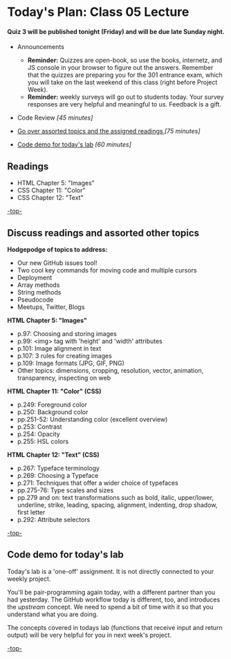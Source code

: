 <a id="top"></a>
# Today's Plan: Class 05 Lecture

#### Quiz 3 will be published tonight (Friday) and will be due late Sunday night.

- Announcements
	- **Reminder:** Quizzes are open-book, so use the books, internetz, and JS console in your browser to figure out the answers. Remember that the quizzes are preparing you for the 301 entrance exam, which you will take on the last weekend of this class (right before Project Week).
	- **Reminder:** weekly surveys will go out to students today. Your survey responses are very helpful and meaningful to us. Feedback is a gift.

- Code Review *[45 minutes]*
- [Go over assorted topics and the assigned readings ](#readings) *[75 minutes]*
- [Code demo for today's lab](#code) *[60 minutes]*

## Readings

- HTML Chapter 5: "Images"
- CSS Chapter 11: "Color"
- CSS Chapter 12: "Text"

[-top-](#top)

<a id="readings"></a>
## Discuss readings and assorted other topics

**Hodgepodge of topics to address:**
- Our new GitHub issues tool!
- Two cool key commands for moving code and multiple cursors
- Deployment
- Array methods
- String methods
- Pseudocode
- Meetups, Twitter, Blogs

**HTML Chapter 5: "Images"**

- p.97: Choosing and storing images
- p.99: \<img> tag with 'height' and 'width' attributes
- p.101: Image alignment in text
- p.107: 3 rules for creating images
- p.109: Image formats (JPG, GIF, PNG)
- Other topics: dimensions, cropping, resolution, vector, animation, transparency, inspecting on web

**HTML Chapter 11: "Color" (CSS)**

- p.249: Foreground color
- p.250: Background color
- pp.251-52: Understanding color (excellent overview)
- p.253: Contrast
- p.254: Opacity
- p.255: HSL colors

**HTML Chapter 12: "Text" (CSS)**

- p.267: Typeface terminology
- p.269: Choosing a Typeface
- p.271: Techniques that offer a wider choice of typefaces
- pp.275-76: Type scales and sizes
- pp.279 and on: text transformations such as bold, italic, upper/lower, underline, strike, leading, spacing, alignment, indenting, drop shadow, first letter
- p.292: Attribute selectors

[-top-](#top)

<a id="code"></a>
## Code demo for today's lab

Today's lab is a 'one-off' assignment. It is not directly connected to your weekly project.

You'll be pair-programming again today, with a different partner than you had yesterday. The GitHub workflow today is different, too, and introduces the *upstream* concept. We need to spend a bit of time with it so that you understand what you are doing.

The concepts covered in todays lab (functions that receive input and return output) will be very helpful for you in next week's project.

[-top-](#top)
